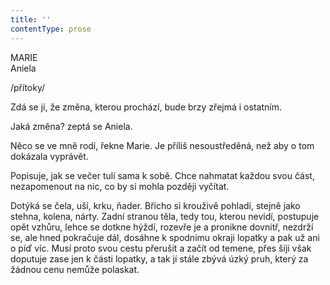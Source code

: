 ```yaml
---
title: ''
contentType: prose
---
```


MARIE  
Aniela

/přítoky/

  

Zdá se jí, že změna, kterou prochází, bude brzy zřejmá i ostatním.

Jaká změna? zeptá se Aniela.

Něco se ve mně rodí, řekne Marie. Je příliš nesoustředěná, než aby o tom dokázala vyprávět.

Popisuje, jak se večer tulí sama k sobě. Chce nahmatat každou svou část, nezapomenout na nic, co by si mohla později vyčítat.

Dotýká se čela, uší, krku, ňader. Břicho si krouživě pohladí, stejně jako stehna, kolena, nárty. Zadní stranou těla, tedy tou, kterou nevidí, postupuje opět vzhůru, lehce se dotkne hýždí, rozevře je a pronikne dovnitř, nezdrží se, ale hned pokračuje dál, dosáhne k spodnímu okraji lopatky a pak už ani o píď víc. Musí proto svou cestu přerušit a začít od temene, přes šíji však doputuje zase jen k části lopatky, a tak jí stále zbývá úzký pruh, který za žádnou cenu nemůže polaskat.
